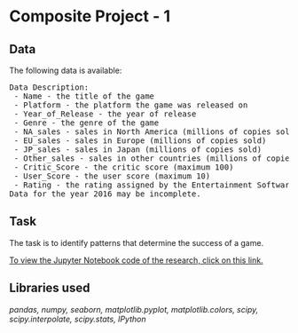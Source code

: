 # Composite Project - 1
## Data
The following data is available:<br>
<pre>Data Description:
 - Name - the title of the game
 - Platform - the platform the game was released on
 - Year_of_Release - the year of release
 - Genre - the genre of the game
 - NA_sales - sales in North America (millions of copies sold)
 - EU_sales - sales in Europe (millions of copies sold)
 - JP_sales - sales in Japan (millions of copies sold)
 - Other_sales - sales in other countries (millions of copies sold)
 - Critic_Score - the critic score (maximum 100)
 - User_Score - the user score (maximum 10)
 - Rating - the rating assigned by the Entertainment Software Rating Board (ESRB), which determines the appropriate age category for computer games.
Data for the year 2016 may be incomplete.</pre>

## Task
The task is to identify patterns that determine the success of a game.

<a href="https://github.com/DimaDoesCode/Yandex_Practicum-Statistical_Data_Analysis/blob/master/composite_project-1/Composite_Project-1_fin.ipynb">To view the Jupyter Notebook code of the research, click on this link.</a>

## Libraries used
<i>pandas, numpy, seaborn, matplotlib.pyplot, matplotlib.colors, scipy, scipy.interpolate, scipy.stats, IPython</i>